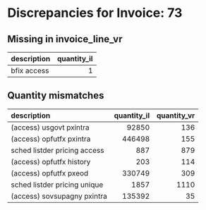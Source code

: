# Discrepancies for Invoice: 73

## Missing in invoice_line_vr

| description   |   quantity_il |
|:--------------|--------------:|
| bfix access   |             1 |

## Quantity mismatches

| description                  |   quantity_il |   quantity_vr |
|:-----------------------------|--------------:|--------------:|
| (access) usgovt pxintra      |         92850 |           136 |
| (access) opfutfx pxintra     |        446498 |           155 |
| sched listder pricing access |           887 |           879 |
| (access) opfutfx history     |           203 |           114 |
| (access) opfutfx pxeod       |        330749 |           309 |
| sched listder pricing unique |          1857 |          1110 |
| (access) sovsupagny pxintra  |        135392 |            35 |

